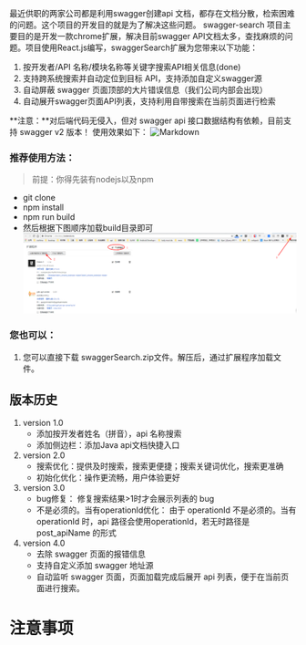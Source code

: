 最近供职的两家公司都是利用swagger创建api 文档，都存在文档分散，检索困难的问题。这个项目的开发目的就是为了解决这些问题。
swagger-search 项目主要目的是开发一款chrome扩展，解决目前swagger API文档太多，查找麻烦的问题。项目使用React.js编写，swaggerSearch扩展为您带来以下功能：
1. 按开发者/API 名称/模块名称等关键字搜索API相关信息(done)
1. 支持跨系统搜索并自动定位到目标 API，支持添加自定义swagger源
1. 自动屏蔽 swagger 页面顶部的大片错误信息（我们公司内部会出现）
1. 自动展开swagger页面API列表，支持利用自带搜索在当前页面进行检索

**注意：**对后端代码无侵入，但对 swagger api 接口数据结构有依赖，目前支持 swagger v2 版本！
使用效果如下：
![Markdown](https://github.com/llz383455526/api-center/blob/master/swagger-search.gif?raw=true)

### 推荐使用方法：
> 前提：你得先装有nodejs以及npm
- git clone
- npm install
- npm run build
- 然后根据下图顺序加载build目录即可
![Markdown](https://github.com/llz383455526/api-center/blob/master/install%20instructions.png?raw=true)


### 您也可以：
1. 您可以直接下载 swaggerSearch.zip文件。解压后，通过扩展程序加载文件。


## 版本历史
1. version 1.0
    - 添加按开发者姓名（拼音），api 名称搜索
    - 添加侧边栏：添加Java api文档快捷入口
1. version 2.0
    - 搜索优化：提供及时搜索，搜索更便捷；搜索关键词优化，搜索更准确
    - 初始化优化：操作更流畅，用户体验更好
1. version 3.0
    - bug修复： 修复搜索结果>1时才会展示列表的 bug
    - 不是必须的。当有operationId优化： 由于 operationId 不是必须的。当有operationId 时，api 路径会使用operationId，若无时路径是post_apiName 的形式
1. version 4.0
    - 去除 swagger 页面的报错信息
    - 支持自定义添加 swagger 地址源
    - 自动监听 swagger 页面，页面加载完成后展开 api 列表，便于在当前页面进行搜索。

# 注意事项
    
